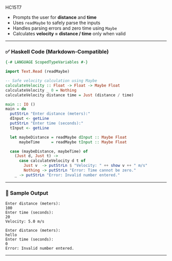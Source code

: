 HC15T7

* Prompts the user for **distance** and **time**
* Uses `readMaybe` to safely parse the inputs
* Handles parsing errors and zero time using `Maybe`
* Calculates **velocity = distance / time** only when valid

---

### ✅ Haskell Code (Markdown-Compatible)

```haskell
{-# LANGUAGE ScopedTypeVariables #-}

import Text.Read (readMaybe)

-- Safe velocity calculation using Maybe
calculateVelocity :: Float -> Float -> Maybe Float
calculateVelocity _ 0 = Nothing
calculateVelocity distance time = Just (distance / time)

main :: IO ()
main = do
  putStrLn "Enter distance (meters):"
  dInput <- getLine
  putStrLn "Enter time (seconds):"
  tInput <- getLine

  let maybeDistance = readMaybe dInput :: Maybe Float
      maybeTime     = readMaybe tInput :: Maybe Float

  case (maybeDistance, maybeTime) of
    (Just d, Just t) ->
      case calculateVelocity d t of
        Just v  -> putStrLn $ "Velocity: " ++ show v ++ " m/s"
        Nothing -> putStrLn "Error: Time cannot be zero."
    _ -> putStrLn "Error: Invalid number entered."
```

---

### 🧪 Sample Output

```
Enter distance (meters):
100
Enter time (seconds):
20
Velocity: 5.0 m/s

Enter distance (meters):
hello
Enter time (seconds):
0
Error: Invalid number entered.
```

---

